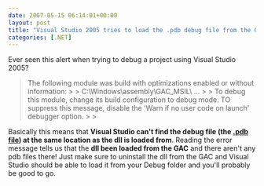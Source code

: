 ```yaml
---
date: 2007-05-15 06:14:01+00:00
layout: post
title: "Visual Studio 2005 tries to load the .pdb debug file from the GAC"
categories: [.NET]
---
```


Ever seen this alert when trying to debug a project using Visual Studio 2005?

<blockquote>The following module was build with optimizations enabled or without information:
> 
> C:\Windows\assembly\GAC_MSIL\ ...
> 
> To debug this module, change its build configuration to debug mode. TO suppress this message, disable the 'Warn if no user code on launch' debugger option.
> 
> </blockquote>

Basically this means that **Visual Studio can't find the debug file **(the [.pdb file](http://msdn2.microsoft.com/en-us/library/ms241903.aspx))** at the same location as the dll is loaded from**. Reading the error message tells us that the **dll been loaded from the GAC** and there aren't any pdb files there! Just make sure to uninstall the dll from the GAC and Visual Studio should be able to load it from your Debug folder and  you'll probably  be good to go.
